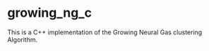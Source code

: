 growing_ng_c
============

This is a C++ implementation of the Growing Neural Gas clustering Algorithm.
